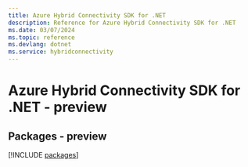 ```yaml
---
title: Azure Hybrid Connectivity SDK for .NET
description: Reference for Azure Hybrid Connectivity SDK for .NET
ms.date: 03/07/2024
ms.topic: reference
ms.devlang: dotnet
ms.service: hybridconnectivity
---
```

# Azure Hybrid Connectivity SDK for .NET - preview
## Packages - preview
[!INCLUDE [packages](hybrid-connectivity-index.md)]